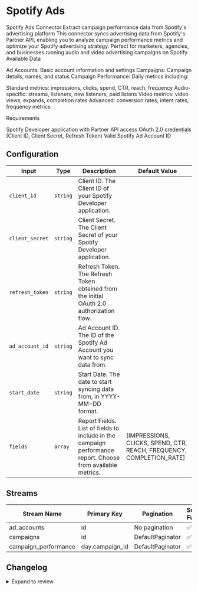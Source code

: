 # Spotify Ads

Spotify Ads Connector
Extract campaign performance data from Spotify&#39;s advertising platform
This connector syncs advertising data from Spotify&#39;s Partner API, enabling you to analyze campaign performance metrics and optimize your Spotify advertising strategy. Perfect for marketers, agencies, and businesses running audio and video advertising campaigns on Spotify.
Available Data

Ad Accounts: Basic account information and settings
Campaigns: Campaign details, names, and status
Campaign Performance: Daily metrics including:

Standard metrics: impressions, clicks, spend, CTR, reach, frequency
Audio-specific: streams, listeners, new listeners, paid listens
Video metrics: video views, expands, completion rates
Advanced: conversion rates, intent rates, frequency metrics



Requirements

Spotify Developer application with Partner API access
OAuth 2.0 credentials (Client ID, Client Secret, Refresh Token)
Valid Spotify Ad Account ID

## Configuration

| Input | Type | Description | Default Value |
|-------|------|-------------|---------------|
| `client_id` | `string` | Client ID. The Client ID of your Spotify Developer application. |  |
| `client_secret` | `string` | Client Secret. The Client Secret of your Spotify Developer application. |  |
| `refresh_token` | `string` | Refresh Token. The Refresh Token obtained from the initial OAuth 2.0 authorization flow. |  |
| `ad_account_id` | `string` | Ad Account ID. The ID of the Spotify Ad Account you want to sync data from. |  |
| `start_date` | `string` | Start Date. The date to start syncing data from, in YYYY-MM-DD format. |  |
| `fields` | `array` | Report Fields. List of fields to include in the campaign performance report. Choose from available metrics. | [IMPRESSIONS, CLICKS, SPEND, CTR, REACH, FREQUENCY, COMPLETION_RATE] |

## Streams
| Stream Name | Primary Key | Pagination | Supports Full Sync | Supports Incremental |
|-------------|-------------|------------|---------------------|----------------------|
| ad_accounts | id | No pagination | ✅ |  ❌  |
| campaigns | id | DefaultPaginator | ✅ |  ❌  |
| campaign_performance | day.campaign_id | DefaultPaginator | ✅ |  ✅  |

## Changelog

<details>
  <summary>Expand to review</summary>

| Version          | Date              | Pull Request | Subject        |
|------------------|-------------------|--------------|----------------|
| 0.0.5 | 2025-07-12 | [63080](https://github.com/airbytehq/airbyte/pull/63080) | Update dependencies |
| 0.0.4 | 2025-07-05 | [62741](https://github.com/airbytehq/airbyte/pull/62741) | Update dependencies |
| 0.0.3 | 2025-06-28 | [62277](https://github.com/airbytehq/airbyte/pull/62277) | Update dependencies |
| 0.0.2 | 2025-06-21 | [61807](https://github.com/airbytehq/airbyte/pull/61807) | Update dependencies |
| 0.0.1 | 2025-06-16 | | Initial release by [@Magistah](https://github.com/Magistah) via Connector Builder |

</details>
